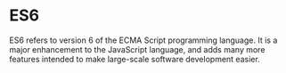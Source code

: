 # ES6
ES6 refers to version 6 of the ECMA Script programming language.
It is a major enhancement to the JavaScript language, and adds many more features intended to make large-scale software development easier.

